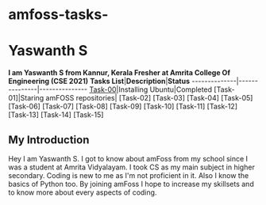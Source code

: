 # amfoss-tasks-
# Yaswanth S
**I am Yaswanth S from Kannur, Kerala Fresher at Amrita  College Of Engineering (CSE 2021)**
**Tasks List**|**Description**|**Status**
--------------|---------------|---------------
[Task-00](https://github.com/yaswanth004/amfoss-tasks/tree/main/task-00)|Installing Ubuntu|Completed
[Task-01]|Staring amFOSS repositories|
[Task-02]
[Task-03]
[Task-04]
[Task-05]
[Task-06]
[Task-07]
[Task-08]
[Task-09]
[Task-10]
[Task-11]
[Task-12]
[Task-13]
[Task-14]
[Task-15]

## My Introduction
Hey I am Yaswanth S. I got to know about amFoss from my school since I was a student at Amrita Vidyalayam. I took CS as my main subject in higher secondary.
Coding is new to me as I'm not proficient in it. Also I know the basics of Python too.
By joining amFoss I hope to increase my skillsets and to know more about every aspects of coding.
